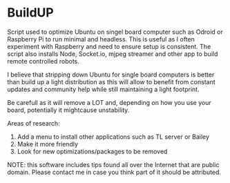 BuildUP
=======

Script used to optimize Ubuntu on singel board computer such as Odroid or Raspberry Pi to run minimal and headless. This is useful as I often experiment with Raspberry and need to ensure setup is consistent. The script also installs Node, Socket.io, mjpeg streamer and other app to build remote controlled robots.

I believe that stripping down Ubuntu for single board computers is better than build up a light distribution as this will allow to benefit from constant updates and community help while still maintaining a light footprint.

Be carefull as it will remove a LOT and, depending on how you use your board, potentially it mightcause unstability.

Areas of research:
1. Add a menu to install other applications such as TL server or Bailey 
2. Make it more friendly
3. Look for new optimizations/packages to be removed

NOTE: this software includes tips found all over the Internet that are public domain. Please contact me in case you think part of it should be attributed.  
